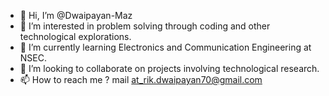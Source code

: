 - 👋 Hi, I’m @Dwaipayan-Maz
- 👀 I’m interested in problem solving through coding and other technological explorations.
- 🌱 I’m currently learning Electronics and Communication Engineering at NSEC.
- 💞️ I’m looking to collaborate on projects involving technological research.
- 📫 How to reach me ? mail at_rik.dwaipayan70@gmail.com

<!---
Dwaipayan-Maz/Dwaipayan-Maz is a ✨ special ✨ repository because its `README.md` (this file) appears on your GitHub profile.
You can click the Preview link to take a look at your changes.
--->
